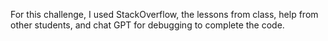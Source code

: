 For this challenge, I used StackOverflow, the lessons from class, help from other students, and chat GPT for debugging to complete the code. 

